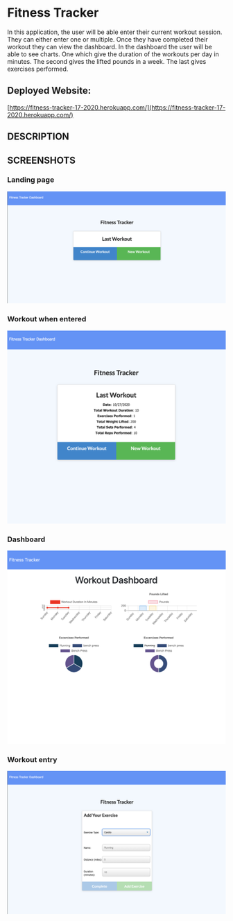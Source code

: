 # Fitness Tracker
In this application, the user will be able enter their current workout session. They can either enter one or multiple. Once they have completed their workout they can view the dashboard. In the dashboard the user will be able to see charts. One which give the duration of the workouts per day in minutes. The second gives the lifted pounds in a week. The last gives exercises performed. 


## Deployed Website:
[https://fitness-tracker-17-2020.herokuapp.com/](https://fitness-tracker-17-2020.herokuapp.com/)

## DESCRIPTION


## SCREENSHOTS

### Landing page
![Landing Page](./img/startimg.png)
### Workout when entered
![](./img/enteredwo.png)
### Dashboard
![](./img/wodashboard.png)
### Workout entry 
![](./img/woent.png)





